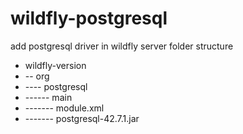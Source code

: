 # wildfly-postgresql
add postgresql driver in wildfly server 
folder structure
- wildfly-version
- -- org
- ---- postgresql
- ------ main
- ------- module.xml
- ------- postgresql-42.7.1.jar
